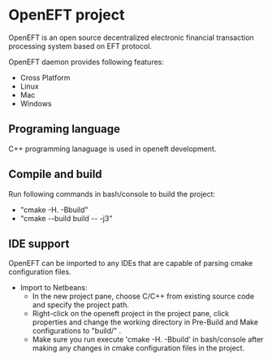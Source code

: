 # OpenEFT project

OpenEFT is an open source decentralized electronic financial transaction processing system based on 
EFT protocol.

OpenEFT daemon provides following features:
 * Cross Platform
  * Linux
  * Mac
  * Windows

## Programing language
C++ programming lanaguage is used in openeft development.

## Compile and build
Run following commands in bash/console to build the project:
  * "cmake -H. -Bbuild"
  * "cmake --build build -- -j3"

## IDE support
OpenEFT can be imported to any IDEs that are capable of parsing cmake configuration files.
 * Import to Netbeans:
    - In the new project pane, choose C/C++ from existing source code and specify the project path.
    - Right-click on the openeft project in the project pane, click properties and change the working
        directory in Pre-Build and Make configurations to "build/" .
    - Make sure you run execute 'cmake -H. -Bbuild' in bash/console after making any changes in 
        cmake configuration files in the project.
